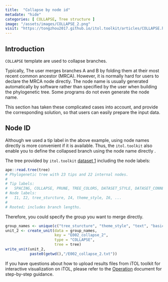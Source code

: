 ```yaml
---
title:  "Collapse by node id"
metadate: "hide"
categories: [ COLLAPSE, Tree structure ]
image: "/assets/images/COLLAPSE_2.png"
visit: "https://tongzhou2017.github.io/itol.toolkit/articles/COLLAPSE.html#node-id"
---
```

## Introduction

`COLLAPSE` template are used to collapse branches.

Typically, The user merges branches A and B by folding them at their most recent common ancestor (MRCA). However, it is normally hard for users to declare the MRCA node directly. The node name is usually generated automatically by software rather than specified by the user when building the phylogenetic tree. Some programs do not even generate the node name.

This section has taken these complicated cases into account, and provide the corresponding solution, so that users can easily prepare the input data.

## Node ID

Although we used a tip label in the above example, using node names directly is more convenient if it is available. Thus, the `itol.toolkit` also enable you to define the collapsed branch using the node name directly .

The tree provided by `itol.toolkit` [dataset 1](https://github.com/TongZhou2017/itol.toolkit/blob/master/inst/extdata/dataset1/itol_templates.tree) including the node labels:

```R
ape::read.tree(tree)
# Phylogenetic tree with 23 tips and 22 internal nodes.
#
# Tip labels:
#   SPACING, COLLAPSE, PRUNE, TREE_COLORS, DATASET_STYLE, DATASET_CONNECTIONS, ...
# Node labels:
#   I1, I2, tree_sturcture, I4, theme_style, I6, ...
# 
# Rooted; includes branch lengths.
```

Therefore, you could specify the group you want to merge directly.

```R
group_names <- unique(c("tree_sturcture", "theme_style", "text", "basic_plot"))
unit_2 <- create_unit(data = group_names, 
                      key = "E002_collapse_2", 
                      type = "COLLAPSE", 
                      tree = tree)
write_unit(unit_2,
           paste0(getwd(),"/E002_collapse_2.txt"))
```


If you have questions about how to upload results files from iTOL toolkit for interactive visualization on iTOL, please refer to the [Operation](https://tongzhou2017.github.io/itol.toolkit/articles/Operation.html) document for step-by-step guidance.